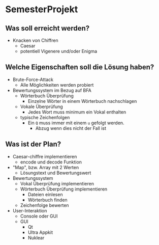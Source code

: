 # SemesterProjekt

## Was soll erreicht werden?

* Knacken von Chiffren
    * Caesar
    * potentiell Vigenere und/oder Enigma

## Welche Eigenschaften soll die Lösung haben?

* Brute-Force-Attack
    * Alle Möglichkeiten werden probiert
* Bewertungssystem im Bezug auf BFA
    * Wörterbuch Überprüfung
        * Einzelne Wörter in einem Wörterbuch nachschlagen
    * Vokale Überprüfung
        * Jedes Wort muss minimum ein Vokal enthalten
    * typische Zeichenfolgen
        * Ein `Q` muss immer mit einem `u` gefolgt werden.
            * Abzug wenn dies nicht der Fall ist

## Was ist der Plan?

* Caesar-chiffre implementieren
    * encode und decode Funktion
* "Map", bzw. Array mit 2 Werten
    * Lösungstext und Bewertungswert
* Bewertungssystem
    * Vokal Überprüfung implementieren
    * Wörterbuch Überprüfung implementieren
        * Dateien einlesen
        * Wörterbuch finden
    * Zeichenfolge bewerten
* User-Interaktion
    * Console oder GUI
    * GUI
        * Qt
        * Ultra Appkit
        * Nuklear